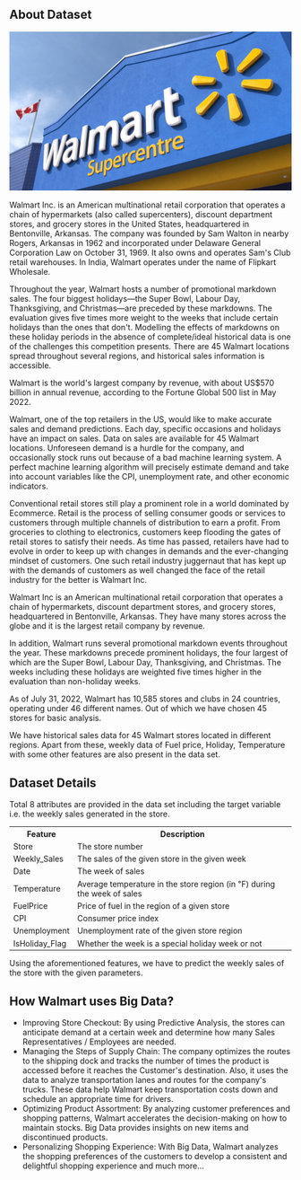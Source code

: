 ## About Dataset

![Walmart Supercentre](https://raw.githubusercontent.com/Masterx-AI/Project_Retail_Analysis_with_Walmart/main/Wallmart1.jpg)

Walmart Inc. is an American multinational retail corporation that operates a chain of hypermarkets (also called supercenters), discount department stores, and grocery stores in the United States, headquartered in Bentonville, Arkansas. The company was founded by Sam Walton in nearby Rogers, Arkansas in 1962 and incorporated under Delaware General Corporation Law on October 31, 1969. It also owns and operates Sam's Club retail warehouses. In India, Walmart operates under the name of Flipkart Wholesale.

Throughout the year, Walmart hosts a number of promotional markdown sales. The four biggest holidays—the Super Bowl, Labour Day, Thanksgiving, and Christmas—are preceded by these markdowns. The evaluation gives five times more weight to the weeks that include certain holidays than the ones that don't. Modelling the effects of markdowns on these holiday periods in the absence of complete/ideal historical data is one of the challenges this competition presents. There are 45 Walmart locations spread throughout several regions, and historical sales information is accessible.

Walmart is the world's largest company by revenue, with about US$570 billion in annual revenue, according to the Fortune Global 500 list in May 2022.

Walmart, one of the top retailers in the US, would like to make accurate sales and demand predictions. Each day, specific occasions and holidays have an impact on sales. Data on sales are available for 45 Walmart locations. Unforeseen demand is a hurdle for the company, and occasionally stock runs out because of a bad machine learning system. A perfect machine learning algorithm will precisely estimate demand and take into account variables like the CPI, unemployment rate, and other economic indicators.

Conventional retail stores still play a prominent role in a world dominated by Ecommerce. Retail is the process of selling consumer goods or services to customers through multiple channels of distribution to earn a profit. From groceries to clothing to electronics, customers keep flooding the gates of retail stores to satisfy their needs. As time has passed, retailers have had to evolve in order to keep up with changes in demands and the ever-changing mindset of customers. One such retail industry juggernaut that has kept up with the demands of customers as well changed the face of the retail industry for the better is Walmart Inc.

Walmart Inc is an American multinational retail corporation that operates a chain of hypermarkets, discount department stores, and grocery stores, headquartered in Bentonville, Arkansas. They have many stores across the globe and it is the largest retail company by revenue.

In addition, Walmart runs several promotional markdown events throughout the year. These markdowns precede prominent holidays, the four largest of which are the Super Bowl, Labour Day, Thanksgiving, and Christmas. The weeks including these holidays are weighted five times higher in the evaluation than non-holiday weeks.

As of July 31, 2022, Walmart has 10,585 stores and clubs in 24 countries, operating under 46 different names. Out of which we have chosen 45 stores for basic analysis.

We have historical sales data for 45 Walmart stores located in different regions. Apart from these, weekly data of Fuel price, Holiday, Temperature with some other features are also present in the data set.

## Dataset Details

Total 8 attributes are provided in the data set including the target variable i.e. the weekly sales generated in the store.

<table>
  <tr>
    <th>Feature</th>
    <th>Description</th>
  </tr>
  <tr>
    <td>Store</td>
    <td>The store number</td>
  </tr>
  <tr>
    <td>Weekly_Sales</td>
    <td>The sales of the given store in the given week</td>
  </tr>
  <tr>
    <td>Date</td>
    <td>The week of sales</td>
  </tr>
  <tr>
    <td>Temperature</td>
    <td>Average temperature in the store region (in ℉) during the week of sales</td>
  </tr>
  <tr>
    <td>FuelPrice</td>
    <td>Price of fuel in the region of a given store</td>
  </tr>
  <tr>
    <td>CPI</td>
    <td>Consumer price index</td>
  </tr>
  <tr>
    <td>Unemployment</td>
    <td>Unemployment rate of the given store region</td>
  </tr>
  <tr>
    <td>IsHoliday_Flag</td>
    <td>Whether the week is a special holiday week or not</td>
  </tr>
</table>

Using the aforementioned features, we have to predict the weekly sales of the store with the given parameters.

## How Walmart uses Big Data?

<ul>
  <li>Improving Store Checkout: By using Predictive Analysis, the stores can anticipate demand at a certain week and determine how many Sales Representatives / Employees are needed.</li>
  <li>Managing the Steps of Supply Chain: The company optimizes the routes to the shipping dock and tracks the number of times the product is accessed before it reaches the Customer's destination. Also, it uses the data to analyze transportation lanes and routes for the company's trucks. These data help Walmart keep transportation costs down and schedule an appropriate time for drivers.</li>
  <li>Optimizing Product Assortment: By analyzing customer preferences and shopping patterns, Walmart accelerates the decision-making on how to maintain stocks. Big Data provides insights on new items and discontinued products.</li>
  <li>Personalizing Shopping Experience: With Big Data, Walmart analyzes the shopping preferences of the customers to develop a consistent and delightful shopping experience and much more…</li>
</ul>

